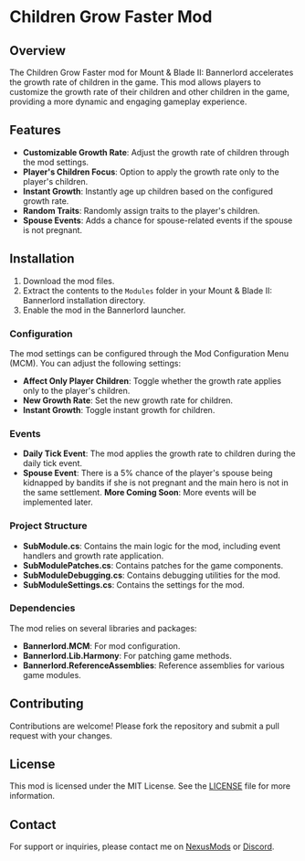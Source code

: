 # Children Grow Faster Mod

## Overview

The Children Grow Faster mod for Mount & Blade II: Bannerlord accelerates the growth rate of children in the game. This mod allows players to customize the growth rate of their children and other children in the game, providing a more dynamic and engaging gameplay experience.

## Features

- **Customizable Growth Rate**: Adjust the growth rate of children through the mod settings.
- **Player's Children Focus**: Option to apply the growth rate only to the player's children.
- **Instant Growth**: Instantly age up children based on the configured growth rate.
- **Random Traits**: Randomly assign traits to the player's children.
- **Spouse Events**: Adds a chance for spouse-related events if the spouse is not pregnant.

## Installation

1. Download the mod files.
2. Extract the contents to the `Modules` folder in your Mount & Blade II: Bannerlord installation directory.
3. Enable the mod in the Bannerlord launcher.


### Configuration

The mod settings can be configured through the Mod Configuration Menu (MCM). You can adjust the following settings:

- **Affect Only Player Children**: Toggle whether the growth rate applies only to the player's children.
- **New Growth Rate**: Set the new growth rate for children.
- **Instant Growth**: Toggle instant growth for children.

### Events

- **Daily Tick Event**: The mod applies the growth rate to children during the daily tick event.
- **Spouse Event**: There is a 5% chance of the player's spouse being kidnapped by bandits if she is not pregnant and the main hero is not in the same settlement.
**More Coming Soon**: More events will be implemented later. 



### Project Structure

- **SubModule.cs**: Contains the main logic for the mod, including event handlers and growth rate application.
- **SubModulePatches.cs**: Contains patches for the game components.
- **SubModuleDebugging.cs**: Contains debugging utilities for the mod.
- **SubModuleSettings.cs**: Contains the settings for the mod.

### Dependencies

The mod relies on several libraries and packages:

- **Bannerlord.MCM**: For mod configuration.
- **Bannerlord.Lib.Harmony**: For patching game methods.
- **Bannerlord.ReferenceAssemblies**: Reference assemblies for various game modules.

## Contributing

Contributions are welcome! Please fork the repository and submit a pull request with your changes.

## License

This mod is licensed under the MIT License. See the [LICENSE](LICENSE) file for more information.

## Contact

For support or inquiries, please contact me on [NexusMods](https://next.nexusmods.com/profile/BuntaFFR) or [Discord](https://discord.gg/D7gwcMzT2K).
